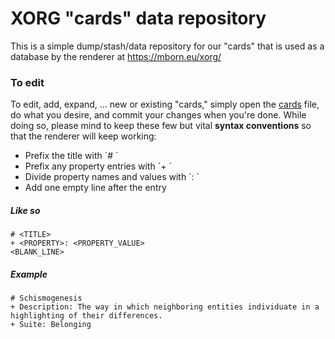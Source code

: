 # XORG "cards" data repository

This is a simple dump/stash/data repository for our "cards" that is used as a database by the renderer at https://mborn.eu/xorg/



### To edit
To edit, add, expand, ... new or existing "cards," simply open the [cards](https://github.com/XORGanon/cards/edit/main/cards) file, do what you desire, and commit your changes when you're done.
While doing so, please mind to keep these few but vital **syntax conventions** so that the renderer will keep working:

* Prefix the title with ´# ´
* Prefix any property entries with ´+ ´
* Divide property names and values with ´: ´
* Add one empty line after the entry

##### Like so
    # <TITLE>
    + <PROPERTY>: <PROPERTY_VALUE>
    <BLANK_LINE>

##### Example
    # Schismogenesis
    + Description: The way in which neighboring entities individuate in a highlighting of their differences.
    + Suite: Belonging




